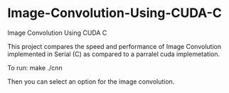 # Image-Convolution-Using-CUDA-C
Image Convolution Using CUDA C

This project compares the speed and performance of Image Convolution implemented in Serial (C) as compared to a parralel cuda implemetation. 

To run:
make
./cnn

Then you can select an option for the image convolution.
